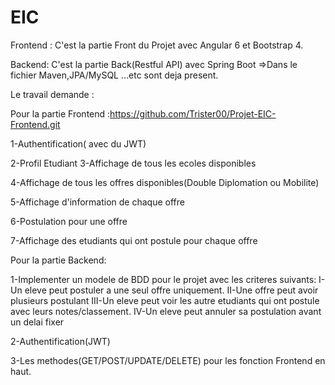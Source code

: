 # EIC

Frontend :
C'est la partie Front du Projet avec Angular 6 et Bootstrap 4.

Backend:
C'est la partie Back(Restful API) avec Spring Boot
=>Dans le fichier Maven,JPA/MySQL ...etc sont deja present.


Le travail demande :

Pour la partie Frontend :https://github.com/Trister00/Projet-EIC-Frontend.git

1-Authentification( avec du JWT)

2-Profil Etudiant
3-Affichage de tous les ecoles disponibles

4-Affichage de tous les offres disponibles(Double Diplomation ou Mobilite)

5-Affichage d'information de chaque offre

6-Postulation pour une offre

7-Affichage des etudiants qui ont postule pour chaque offre


Pour la partie Backend:

1-Implementer un modele de BDD pour le projet avec les criteres suivants:
I-Un eleve peut postuler a une seul offre uniquement.
II-Une offre peut avoir plusieurs postulant
III-Un eleve peut voir les autre etudiants qui ont postule avec leurs notes/classement.
IV-Un eleve peut annuler sa postulation avant un delai fixer

2-Authentification(JWT)

3-Les methodes(GET/POST/UPDATE/DELETE) pour les fonction Frontend en haut.
